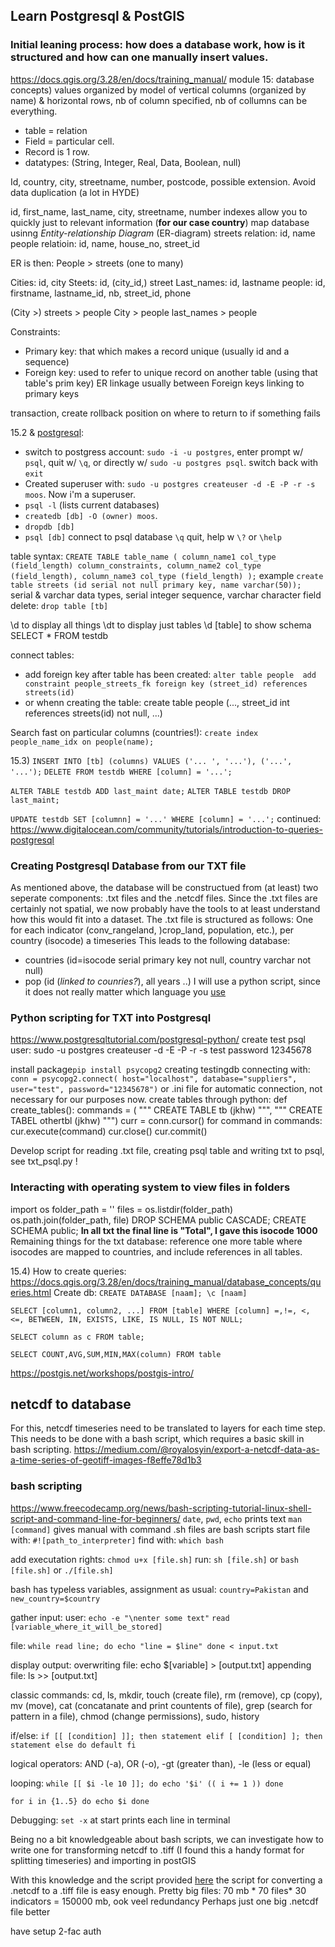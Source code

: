 ## Learn Postgresql & PostGIS
### Initial leaning process: how does a database work, how is it structured and how can one manually insert values.
https://docs.qgis.org/3.28/en/docs/training_manual/
module 15: database concepts)
values organized by model of vertical columns (organized by name) & horizontal rows, nb of column specified, nb of collumns can be everything. 
- table = relation
- Field = particular cell. 
- Record is 1 row. 
- datatypes: (String, Integer, Real, Data, Boolean, null)

Id, country, city, streetname, number, postcode, possible extension.
Avoid data duplication (a lot in HYDE)

id, first_name, last_name, city, streetname, number
indexes allow you to quickly just to relevant information (**for our case country**)
map database usinng *Entity-relationship Diagram* (ER-diagram) 
streets relation: id, name
people relatioin: id, name, house_no, street_id

ER is then: People > streets (one to many)

Cities: id, city
Steets: id, (city_id,) street
Last_names: id, lastname
people: id, firstname, lastname_id, nb, street_id, phone

(City >) streets > people
City > people
last_names > people 
 
Constraints: 
- Primary key: that which makes a record unique (usually id and a sequence)
- Foreign key: used to refer to unique record on another table (using that table's prim key) ER linkage usually between Foreign keys linking to primary keys

transaction, create rollback position on where to return to if something fails

15.2 & [postgresql](https://www.digitalocean.com/community/tutorials/how-to-install-and-use-postgresql-on-ubuntu-20-04):

- switch to postgress account: `sudo -i -u postgres`, enter prompt w/ `psql`, quit w/ `\q`, or directly w/ `sudo -u postgres psql`. switch back with `exit` 
- Created superuser with: `sudo -u postgres createuser -d -E -P -r -s moos`. Now i'm a superuser. 
- `psql -l` (lists current databases)
- `createdb [db] -O (owner) moos`.
- `dropdb [db]`
- `psql [db]` connect to psql database `\q` quit, help w `\?` or `\help`

table syntax: 
`CREATE TABLE table_name (
    column_name1 col_type (field_length) column_constraints,
    column_name2 col_type (field_length),
    column_name3 col_type (field_length)
);`
example
`create table streets (id serial not null primary key, name varchar(50));`
serial & varchar data types, serial integer sequence, varchar character field
delete: `drop table [tb]`

\d to display all things
\dt to display just tables
\d [table] to show schema 
SELECT * FROM testdb

connect tables:
- add foreign key after table has been created: `alter table people 
	add constraint people_streets_fk foreign key (street_id) references streets(id)`
- or whenn creating the table: create table people (..., street_id int references streets(id) not null, ...)

Search fast on particular columns (countries!):
`create index people_name_idx on people(name);`

15.3)
`INSERT INTO [tb] (columns) VALUES ('... ', '...'), ('...', '...');`
`DELETE FROM testdb WHERE [column] = '...';`

`ALTER TABLE testdb ADD last_maint date;`
`ALTER TABLE testdb DROP last_maint;`

`UPDATE testdb SET [columnn] = '...' WHERE [column] = '...';`
continued:
https://www.digitalocean.com/community/tutorials/introduction-to-queries-postgresql

### Creating Postgresql Database from our TXT file
As mentioned above, the database will be constructued from (at least) two seperate components: .txt files and the .netcdf files. Since the .txt files are certainly not spatial, we now probably have the tools to at least understand how this would fit into a dataset. 
The .txt file is structured as follows:
One for each indicator (conv_rangeland, )crop_land, population, etc.), per country (isocode) a timeseries
This leads to the following database:
- countries (id=isocode serial primary key not null, country varchar not null)
- pop (id (*linked to counries?*), all years ..)
I will use a python script, since it does not really matter which language you [use](https://stackoverflow.com/questions/2168045/which-language-to-use-for-scripting-postgresql)
### Python scripting for TXT into Postgresql
https://www.postgresqltutorial.com/postgresql-python/
create test psql user:
sudo -u postgres createuser -d -E -P -r -s test
password 12345678

install package`pip install psycopg2`
creating testingdb
connecting with:
`conn = psycopg2.connect(
    host="localhost",
    database="suppliers",
    user="test",
    password="12345678")`
or .ini file for automatic connection, not necessary for our purposes now.
create tables through python:
def create_tables():
	commands = (
	"""
	CREATE TABLE tb (jkhw)
	""",
	"""
	CREATE TABEL othertbl (jkhw)
	""")
	curr = conn.cursor()
	for command in commands:
		cur.execute(command)
	cur.close()
	cur.commit()

Develop script for reading .txt file, creating psql table and writing txt to psql, see txt_psql.py !
### Interacting with operating system to view files in folders 
import os
folder_path = ''
files = os.listdir(folder_path)
os.path.join(folder_path, file)
DROP SCHEMA public CASCADE;
CREATE SCHEMA public;
**In all txt the final line is "Total", I gave this isocode 1000**
Remaining things for the txt database:
reference one more table where isocodes are mapped to countries, and include references in all tables.


15.4) How to create queries:
https://docs.qgis.org/3.28/en/docs/training_manual/database_concepts/queries.html
Create db:
`CREATE DATABASE [naam];
\c [naam]`

`SELECT [column1, column2, ...] FROM [table] WHERE [column] =,!=, <, <=, BETWEEN, IN, EXISTS, LIKE, IS NULL, IS NOT NULL;`

`SELECT column as c FROM table;`

`SELECT COUNT,AVG,SUM,MIN,MAX(column) FROM table `

https://postgis.net/workshops/postgis-intro/

## netcdf to database
For this, netcdf timeseries need to be translated to layers for each time step.
This needs to be done with a bash script, which requires a basic skill in bash scripting.
https://medium.com/@royalosyin/export-a-netcdf-data-as-a-time-series-of-geotiff-images-f8effe78d1b3
### bash scripting
https://www.freecodecamp.org/news/bash-scripting-tutorial-linux-shell-script-and-command-line-for-beginners/
`date`, `pwd`, `echo` prints text
`man [command]` gives manual with command
.sh files are bash scripts
start file with: `#![path_to_interpreter]` find with: `which bash`

add executation rights: `chmod u+x [file.sh]`
run: `sh [file.sh]` or `bash [file.sh]` or `./[file.sh]`

bash has typeless variables, 
assignment as usual: `country=Pakistan` and `new_country=$country`

gather input:
user: 
`echo -e "\nenter some text"`
`read [variable_where_it_will_be_stored]`

file:
`while read line;
do
	echo "line = $line"
done < input.txt`

display output:
overwriting file: echo $[variable] > [output.txt]
appending file: ls >> [output.txt]

classic commands:
cd, ls, mkdir, touch (create file), rm (remove), cp (copy), mv (move), cat (concatanate and print countents of file), grep (search for pattern in a file), chmod (change permissions), sudo, history

if/else:
`if [[ [condition] ]];
then
	statement
elif [ [condition] ]; then
	statement
else
	do default
fi`

logical operators: AND (-a), OR (-o), -gt (greater than), -le (less or equal)

looping:
`while [[ $i -le 10 ]]; do
	echo '$i'
	(( i += 1 ))
done`

`for i in {1..5}
do
	echo $i
done`

Debugging:
`set -x` at start prints each line in terminal

Being no a bit knowledgeable about bash scripts, we can investigate how to write one for transforming netcdf to .tiff (I found this a handy format for splitting timeseries) and importing in postGIS

With this knowledge and the script provided [here](https://medium.com/@royalosyin/export-a-netcdf-data-as-a-time-series-of-geotiff-images-f8effe78d1b3) the script for converting a .netcdf to a .tiff file is easy enough.
Pretty big files: 70 mb * 70 files* 30 indicators = 150000 mb, ook veel redundancy
Perhaps just one big .netcdf file better

have setup 2-fac auth